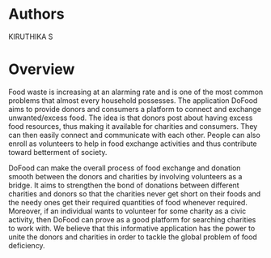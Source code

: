 # Authors

KIRUTHIKA S

# Overview

Food waste is increasing at an alarming rate and is one of the most common problems that almost every household possesses. The application DoFood aims to provide 
donors and consumers a platform to connect and exchange unwanted/excess food. The idea is that donors post about having excess food resources, thus making it 
available for charities and consumers. They can then easily connect and communicate with each other. People can also enroll as volunteers to help in food exchange 
activities and thus contribute toward betterment of society.

DoFood can make the overall process of food exchange and donation smooth between the donors and charities by involving volunteers as a bridge. 
It aims to strengthen the bond of donations between different charities and donors so that the charities never get short on their foods and the needy ones get 
their required quantities of food whenever required. Moreover, if an individual wants to volunteer for some charity as a civic activity, then DoFood can prove as 
a good platform for searching charities to work with. We believe that this informative application has the power to unite the donors and charities in order to tackle 
the global problem of food deficiency.
